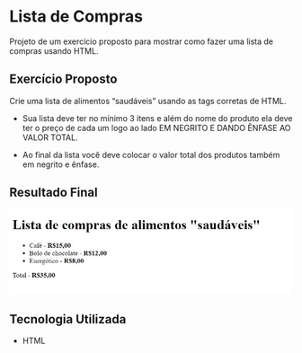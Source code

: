# Lista de Compras
Projeto de um exercício proposto para mostrar como fazer uma lista de compras usando HTML.

## Exercício Proposto

Crie uma lista de alimentos “saudáveis” usando as tags corretas de HTML.

- Sua lista deve ter no mínimo 3 itens e além do nome do produto ela deve ter o preço de cada um logo ao lado EM NEGRITO E DANDO ÊNFASE AO VALOR TOTAL.

- Ao final da lista você deve colocar o valor total dos produtos também em negrito e ênfase.

## Resultado Final

[<img src="./resultado.jpg" alt="lista de compras feita com HTML">](https://priscila199.github.io/lista-de-compras/)

## Tecnologia Utilizada
- HTML